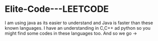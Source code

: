 # Elite-Code---LEETCODE


I am using java as its easier to understand and Java is faster than these known languages.
I have an understanding in C,C++ ad python so you might find some codes in these languages too.
And so we go ->
